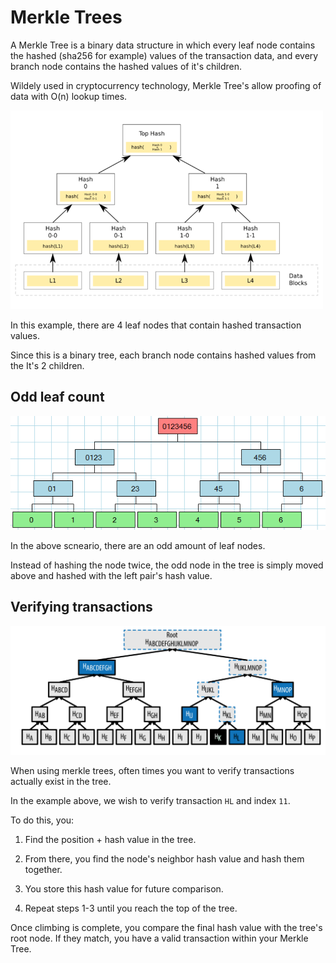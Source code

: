 # Merkle Trees

A Merkle Tree is a binary data structure in which every leaf node contains the hashed (sha256 for example) values of the transaction data, and every branch node contains the hashed values of it's children.

Wildely used in cryptocurrency technology, Merkle Tree's allow proofing of data with O(n) lookup times.

![Merkle Tree](./images/hash_tree.png)

In this example, there are 4 leaf nodes that contain hashed transaction values.

Since this is a binary tree, each branch node contains hashed values from the It's 2 children.

## Odd leaf count

![Odd Merkle Tree](./images/odd_hash_tree.png)

In the above scneario, there are an odd amount of leaf nodes.

Instead of hashing the node twice, the odd node in the tree is simply moved above and hashed with the left pair's hash value.

## Verifying transactions

![Verifying Merkle Tree](./images/verify.png)

When using merkle trees, often times you want to verify transactions actually exist in the tree.

In the example above, we wish to verify transaction `HL` and index `11`.

To do this, you:

1. Find the position + hash value in the tree.

2. From there, you find the node's neighbor hash value and hash them together.

3. You store this hash value for future comparison.

4. Repeat steps 1-3 until you reach the top of the tree.

Once climbing is complete, you compare the final hash value with the tree's root node. If they match, you have a valid transaction within your Merkle Tree.
